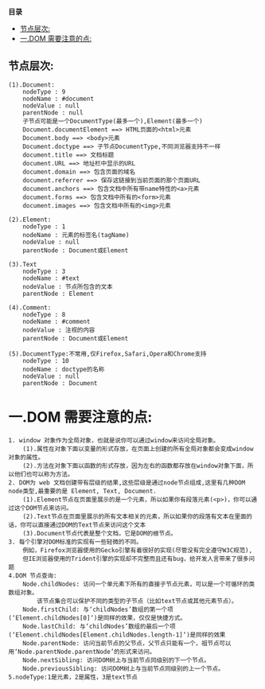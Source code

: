 <!-- START doctoc generated TOC please keep comment here to allow auto update -->
<!-- DON'T EDIT THIS SECTION, INSTEAD RE-RUN doctoc TO UPDATE -->
**目录**

  - [节点层次:](#%E8%8A%82%E7%82%B9%E5%B1%82%E6%AC%A1)
- [一.DOM 需要注意的点:](#%E4%B8%80dom-%E9%9C%80%E8%A6%81%E6%B3%A8%E6%84%8F%E7%9A%84%E7%82%B9)

<!-- END doctoc generated TOC please keep comment here to allow auto update -->

## 节点层次:
	(1).Document:
		nodeType : 9
		nodeName : #document
		nodeValue : null
		parentNode : null
		子节点可能是一个DocumentType(最多一个),Element(最多一个)
		Document.documentElement ==> HTML页面的<html>元素
		Document.body ==> <body>元素
		Document.doctype ==> 子节点DocumentType,不同浏览器支持不一样
		document.title ==> 文档标题
		document.URL ==> 地址栏中显示的URL
		document.domain ==> 包含页面的域名
		document.referrer ==> 保存这链接到当前页面的那个页面URL
		document.anchors ==> 包含文档中所有带name特性的<a>元素
		document.forms ==> 包含文档中所有的<form>元素
		document.images ==> 包含文档中所有的<img>元素
		
	(2).Element:
		nodeType : 1
		nodeName : 元素的标签名(tagName)
		nodeValue : null
		parentNode : Document或Element
		
	(3).Text
		nodeType : 3
		nodeName : #text
		nodeValue : 节点所包含的文本
		parentNode : Element	
	
	(4).Comment:
		nodeType : 8
		nodeName : #comment
		nodeValue : 注视的内容
		parentNode : Document或Element
	
	(5).DocumentType:不常用,仅Firefox,Safari,Opera和Chrome支持
		nodeType : 10
		nodeName : doctype的名称
		nodeValue : null
		parentNode : Document

# 一.DOM 需要注意的点:
    1. window 对象作为全局对象，也就是说你可以通过window来访问全局对象。
    	(1).属性在对象下面以变量的形式存放，在页面上创建的所有全局对象都会变成window对象的属性。
    	(2).方法在对象下面以函数的形式存放，因为左右的函数都存放在window对象下面，所以他们也可以称为方法。
    2. DOM为 web 文档创建带有层级的结果,这些层级是通过node节点组成,这里有几种DOM node类型,最重要的是 Element, Text, Document.
    	(1).Element节点在页面里展示的是一个元素，所以如果你有段落元素(<p>)，你可以通过这个DOM节点来访问。
    	(2).Text节点在页面里展示的所有文本相关的元素，所以如果你的段落有文本在里面的话，你可以直接通过DOM的Text节点来访问这个文本
    	(3).Document节点代表是整个文档，它是DOM的根节点。
    3. 每个引擎对DOM标准的实现有一些轻微的不同。
    	例如，Firefox浏览器使用的Gecko引擎有着很好的实现(尽管没有完全遵守W3C规范),
    	但IE浏览器使用的Trident引擎的实现却不完整而且还有bug，给开发人言带来了很多问题
    4.DOM 节点查询:
    	Node.childNodes: 访问一个单元素下所有的直接子节点元素，可以是一个可循环的类数组对象。
    		该节点集合可以保护不同的类型的子节点（比如text节点或其他元素节点）。
    	Node.firstChild: 与‘childNodes’数组的第一个项(‘Element.childNodes[0]‘)是同样的效果，仅仅是快捷方式。
    	Node.lastChild: 与‘childNodes’数组的最后一个项(‘Element.childNodes[Element.childNodes.length-1]‘)是同样的效果
    	Node.parentNode: 访问当前节点的父节点，父节点只能有一个，祖节点可以用‘Node.parentNode.parentNode’的形式来访问。
    	Node.nextSibling: 访问DOM树上与当前节点同级别的下一个节点。
    	Node.previousSibling: 访问DOM树上与当前节点同级别的上一个节点。
    5.nodeType:1是元素，2是属性，3是text节点
    
    
    

































































